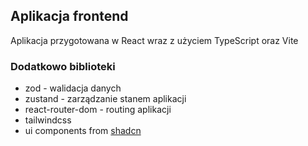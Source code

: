 ## Aplikacja frontend  
Aplikacja przygotowana w React wraz z użyciem TypeScript oraz Vite

### Dodatkowo biblioteki  
- zod - walidacja danych
- zustand - zarządzanie stanem aplikacji
- react-router-dom - routing aplikacji
- tailwindcss
- ui components from [shadcn](https://ui.shadcn.com/)